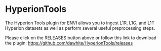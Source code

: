 HyperionTools
=============

The Hyperion Tools plugin for ENVI allows you to ingest L1R, L1G, and L1T Hyperion datasets as well as perform several useful preprocessing steps.

Please click on the RELEASES button above or follow this link to download the plugin: https://github.com/dawhite/HyperionTools/releases
